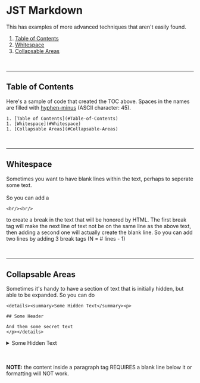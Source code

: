 # JST Markdown

This has examples of more advanced techniques that aren't easily found.

1. [Table of Contents](#Table-of-Contents)
1. [Whitespace](#Whitespace)
1. [Collapsable Areas](#Collapsable-Areas)

<br/>

----
## Table of Contents

Here's a sample of code that created the TOC above.  Spaces in the names are filled with [hyphen-minus](https://en.wikipedia.org/wiki/Hyphen-minus) (ASCII character: 45).

```
1. [Table of Contents](#Table-of-Contents)
1. [Whitespace](#Whitespace)
1. [Collapsable Areas](#Collapsable-Areas)
```

<br/>

----
## Whitespace

Sometimes you want to have blank lines within the text, perhaps to seperate some text.
<br/><br/>
So you can add a

```<br/><br/>```

to create a break in the text that will be honored by HTML.  The first break tag will make the next line of text not be on the same line as the above text, then adding a second one will actually create the blank line.  So you can add two lines by adding 3 break tags (N = # lines - 1)

<br/>

----
## Collapsable Areas

Sometimes it's handy to have a section of text that is initially hidden, but able to be expanded.  So you can do

```
<details><summary>Some Hidden Text</summary><p>

## Some Header

And them some secret text
</p></details>
```

<details><summary>Some Hidden Text</summary><p>

## Some Header

And them some secret text

</p></details>

<br/><br/>
**NOTE:** the content inside a paragraph tag REQUIRES a blank line below it or formatting will NOT work.